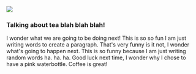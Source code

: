 <a href="https://www.juncture-digital.org"><img src="https://juncture-digital.github.io/juncture/static/images/ve-button.png"></a>

<param ve-config 
title="More about tea!"    
source-image="https://upload.wikimedia.org/wikipedia/commons/6/6e/Camellia_sinensis-IMG_3444.jpg"   
banner="https://upload.wikimedia.org/wikipedia/commons/6/6e/Camellia_sinensis-IMG_3444.jpg" 
height=100
author="Thais Perez"
layout="vertical">

### Talking about tea blah blah blah!

<param ve-image
	   src="gh:thaisperezz/plant-humanities-summerprogram/main/session-2/Camellia Sinensus_IMG_1.jpeg"
	   caption="this is a very pretty *camellia sinensus*.">
<param ve-image
	   src="wc:Camellia sinensis drawing.jpg"
	   caption="This is Camellia sinensis">
<param ve-image
	   src="wc:Camellia sinensis チャ、チャノキ.jpg"
	   caption="here is another image of the camellia sinensis">
<param ve-image
	   src="wc:T2 06 Camellia sinensis par Pierre-Joseph Redouté.jpeg"
	   caption="thank you here is another lol">
	   
I wonder what we are going to be doing next! This is so so fun I am just writing words to create a paragraph. That's very funny is it not, I wonder what's going to happen next. This is so funny because I am just writing random words ha. ha. ha. Good luck next time, I wonder why I chose to have a pink waterbottle. Coffee is great!



	   
	   
	   
